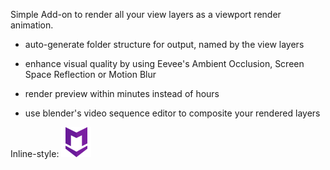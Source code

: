 Simple Add-on to render all your view layers as a viewport render animation.

- auto-generate folder structure for output, named by the view layers

- enhance visual quality by using Eevee's Ambient Occlusion, Screen Space Reflection or Motion Blur

- render preview within minutes instead of hours

- use blender's video sequence editor to composite your rendered layers

Inline-style: 
![alt text](https://github.com/adam-p/markdown-here/raw/master/src/common/images/icon48.png "Logo Title Text 1")
